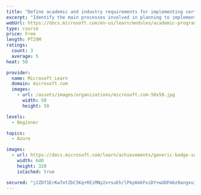 ```yaml
---
title: "Define academic and industry requirements for implementing certifications in degree programs"
excerpt: "Identify the main processes involved in planning to implement certifications and to define academic and industry requirements in a new program proposal document."
webUrl: https://docs.microsoft.com/en-us/learn/modules/academic-program-certifications-define-requirements/
type: course
price: Free
length: PT29M
ratings:
  count: 3
  average: 5
heat: 50

provider:
  name: Microsoft Learn
  domain: microsoft.com
  images:
    - url: /assets/images/organizations/microsoft.com-50x50.jpg
      width: 50
      height: 50

levels:
  - Beginner

topics:
  - Azure

images:
  - url: https://docs.microsoft.com/learn/achievements/generic-badge-social.png
    width: 640
    height: 320
    isCached: true

secured: "j2ZDf1ErKwTotZbC5Kq+REiMNy2x+suEh/lPkp6mkFxiDY+wUDFmbz0angxu1okQwCWFrCleki97jNlLrW0t2zOzJh8ul9Z+3m0BpOZv7g8WqUEBFJ4FYFnfYgSAomrXby7y5CpCZRHTFt5MXma95ORc5RBvg8UWHgSzq965qzbaDfumYJe0cVb9vgooHXX7ijEAmAoTigYKlhOUffrNdWPkeojBvZfWRSqmlUn36SYl7uAO2BX9sS0xyvkGKMyt+zJcuAt736P0tXqyoQtb6bcPvPMLPeB3xWmqFpe/GU1ws52LSvitV1YWoo7pyMws3VLmwdhblmkpxtp2Fvw1eiY81J3i9y8M7MNyV/arHUtFN9mAlBY3EKxq+BoKb4Lla3eyDhWHn+Z6oFyzaNjP0In7oDjR/qmTeoTGK+bxWl0=;qAKB2dnaK+F3y5NKjVZ/eQ=="
---
```


